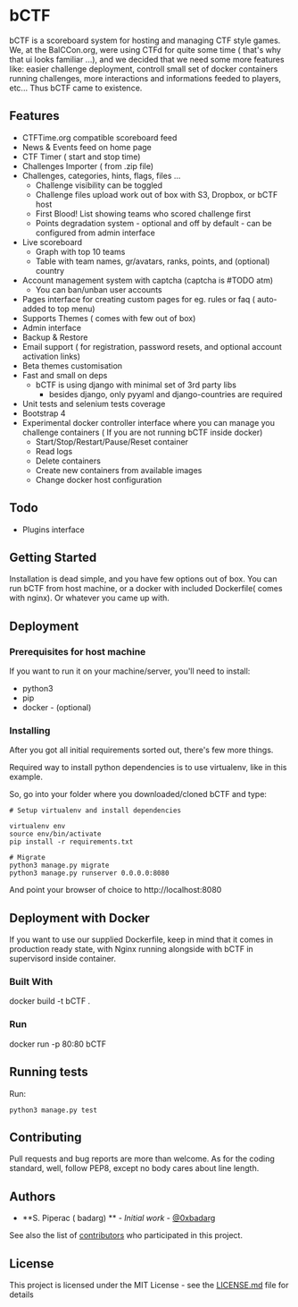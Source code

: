 # bCTF

bCTF is a scoreboard system for hosting and managing CTF style games. 
We, at the BalCCon.org, were using CTFd for quite some time ( that's why that ui looks familiar ...), and we decided that we need some more features like:
easier challenge deployment, controll small set of docker containers running challenges, more interactions and informations feeded to players, etc... Thus bCTF came to existence.

## Features

* CTFTime.org compatible scoreboard feed
* News & Events feed on home page
* CTF Timer ( start and stop time)
* Challenges Importer ( from .zip file)
* Challenges, categories, hints, flags, files ...
    * Challenge visibility can be toggled
    * Challenge files upload work out of box with S3, Dropbox, or bCTF host
    * First Blood! List showing teams who scored challenge first
    * Points degradation system - optional and off by default - can be configured from admin interface
* Live scoreboard
    * Graph with top 10 teams
    * Table with team names, gr/avatars, ranks, points, and (optional) country
* Account management system with captcha (captcha is #TODO atm)
    * You can ban/unban user accounts
* Pages interface for creating custom pages for eg. rules or faq ( auto-added to top menu)
* Supports Themes ( comes with few out of box)
* Admin interface
* Backup & Restore 
* Email support ( for registration, password resets, and optional account activation links)
* Beta themes customisation
* Fast and small on deps
    * bCTF is using django with minimal set of 3rd party libs
        * besides django, only pyyaml and django-countries are required
* Unit tests and selenium tests coverage
* Bootstrap 4
* Experimental docker controller interface where you can manage you challenge containers ( If you are not running bCTF inside docker)
    * Start/Stop/Restart/Pause/Reset container
    * Read logs
    * Delete containers
    * Create new containers from available images
    * Change docker host configuration

## Todo

* Plugins interface


## Getting Started

Installation is dead simple, and you have few options out of box. You can run bCTF from host machine, or a docker with included Dockerfile( comes with nginx). Or whatever you came up with.

## Deployment 


### Prerequisites for host machine

If you want to run it on your machine/server, you'll need to install:

* python3
* pip
* docker - (optional)


### Installing

After you got all initial requirements sorted out, there's few more things.

Required way to install python dependencies is to use virtualenv, like in this example.

So, go into your folder where you downloaded/cloned bCTF and type:

```
# Setup virtualenv and install dependencies

virtualenv env
source env/bin/activate
pip install -r requirements.txt

# Migrate
python3 manage.py migrate
python3 manage.py runserver 0.0.0.0:8080

```

And point your browser of choice to http://localhost:8080

## Deployment with Docker

If you want to  use our supplied Dockerfile, keep in mind that it comes in production ready state, with Nginx running alongside with bCTF in supervisord inside container.

### Built With

docker build -t bCTF .

### Run 
docker run -p 80:80 bCTF

## Running tests

Run:
```
python3 manage.py test
```

## Contributing

Pull requests and bug reports are more than welcome. As for the coding standard, well, follow PEP8, except no body cares about line length. 

## Authors

* **S. Piperac ( badarg) ** - *Initial work* - [@0xbadarg](https://twitter.com/0xbadarg)

See also the list of [contributors](https://github.com/spiperac/bctf/contributors) who participated in this project.

## License

This project is licensed under the MIT License - see the [LICENSE.md](LICENSE.md) file for details


